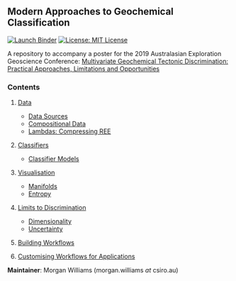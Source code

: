 ## Modern Approaches to Geochemical Classification

<a href="https://mybinder.org/v2/gh/morganjwilliams/aegc2019/develop?urlpath=lab/tree/aegc2019/notebooks" ><img src="https://mybinder.org/badge_logo.svg" alt="Launch Binder"></a>
<a href="https://github.com/morganjwilliams/aegc2019/blob/master/LICENSE" ><img src="https://img.shields.io/badge/License-MIT-blue.svg" alt="License: MIT License"></a>

A repository to accompany a poster for the 2019 Australasian Exploration Geoscience
Conference:
[Multivariate Geochemical Tectonic Discrimination: Practical Approaches, Limitations and Opportunities](https://github.com/morganjwilliams/aegc2019/blob/develop/presentation/abstract.pdf)



### Contents

1. [Data](https://mybinder.org/v2/gh/morganjwilliams/aegc2019/develop?urlpath=nteract/tree/aegc2019/notebooks/Data)

    * [Data Sources](https://mybinder.org/v2/gh/morganjwilliams/aegc2019/develop?urlpath=nteract/tree/aegc2019/notebooks/Data/Sources.ipynb)
    * [Compositional Data](https://mybinder.org/v2/gh/morganjwilliams/aegc2019/develop?urlpath=nteract/tree/aegc2019/notebooks/Data/CompositionalData.ipynb)
    * [Lambdas: Compressing REE](https://mybinder.org/v2/gh/morganjwilliams/aegc2019/develop?urlpath=nteract/tree/aegc2019/notebooks/Data/CompositionalData.ipynb)

1. [Classifiers](https://mybinder.org/v2/gh/morganjwilliams/aegc2019/develop?urlpath=nteract/tree/aegc2019/notebooks/Classifiers)

    * [Classifier Models](https://mybinder.org/v2/gh/morganjwilliams/aegc2019/develop?urlpath=nteract/tree/aegc2019/notebooks/Classifiers/ClassifierModels.ipynb)

1. [Visualisation](https://mybinder.org/v2/gh/morganjwilliams/aegc2019/develop?urlpath=nteract/tree/aegc2019/notebooks/Vis)

      * [Manifolds](https://mybinder.org/v2/gh/morganjwilliams/aegc2019/develop?urlpath=nteract/tree/aegc2019/notebooks/Vis/Manifolds.ipynb)
      * [Entropy](https://mybinder.org/v2/gh/morganjwilliams/aegc2019/develop?urlpath=nteract/tree/aegc2019/notebooks/Vis/Entropy.ipynb)

1. [Limits to Discrimination](https://mybinder.org/v2/gh/morganjwilliams/aegc2019/develop?urlpath=nteract/tree/aegc2019/notebooks/Limits)

      * [Dimensionality](https://mybinder.org/v2/gh/morganjwilliams/aegc2019/develop?urlpath=nteract/tree/aegc2019/notebooks/Limits/Dimensionality.ipynb)
      * [Uncertainty](https://mybinder.org/v2/gh/morganjwilliams/aegc2019/develop?urlpath=nteract/tree/aegc2019/notebooks/Limits/Uncertainty.ipynb)

1. [Building Workflows](https://mybinder.org/v2/gh/morganjwilliams/aegc2019/develop?urlpath=nteract/tree/aegc2019/notebooks/Workflow.ipynb)

1. [Customising Workflows for Applications](https://mybinder.org/v2/gh/morganjwilliams/aegc2019/develop?urlpath=nteract/tree/aegc2019/notebooks/CustomApplications.ipynb)


**Maintainer**: Morgan Williams (morgan.williams _at_ csiro.au)
